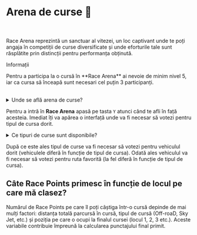 
# Arena de curse 🏁

<br><br>
Race Arena reprezintă un sanctuar al vitezei, un loc captivant unde te poți angaja în competiții de curse diversificate și unde eforturile tale sunt răsplătite prin distincții pentru performanța obținută.

<div class="danger-container">
    <p class="title">Informații</p>
    <p class="description">Pentru a participa la o cursă în **Race Arena** ai nevoie de minim nivel 5, iar ca cursa să înceapă sunt necesari cel puțin 3 participanți.</p>
</div>
<br>
<details class="details custom-block">
    <summary>Unde se află arena de curse?</summary>
    <p><img src= "https://i.imgur.com/vXb9puN.png" alt ="Locatie"></p>
</details>

Pentru a intră în **Race Arena** apasă pe tasta `Y` atunci când te afli în față acesteia.
Imediat îți va apărea o interfață unde va fi necesar să votezi pentru tipul de cursa dorit.

<details class="details custom-block">
    <summary> Ce tipuri de curse sunt disponibile?</summary>
    <p><img src= "https://i.imgur.com/TBOoRRP.png" alt ="Locatie"></p>
</details>

După ce este ales tipul de curse va fi necesar să votezi pentru vehiculul dorit (vehiculele diferă în funcție de tipul de cursa).
Odată ales vehiculul va fi necesar să votezi pentru ruta favorită (la fel diferă în funcție de tipul de cursa).

## Câte Race Points primesc în funcție de locul pe care mă clasez?

Numărul de Race Points pe care îl poți câștiga într-o cursă depinde de mai mulți factori: distanța totală parcursă în cursă, tipul de cursă (Off-roaD, Sky Jet, etc.) și poziția pe care o ocupi la finalul cursei (locul 1, 2, 3 etc.).
Aceste variabile contribuie împreună la calcularea punctajului final primit.


